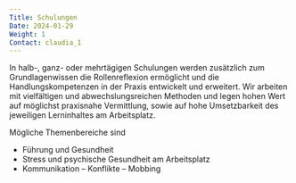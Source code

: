 ```yaml
---
Title: Schulungen
Date: 2024-01-29
Weight: 1
Contact: claudia_1
---
```

In halb-, ganz- oder mehrtägigen Schulungen werden zusätzlich zum Grundlagenwissen die Rollenreflexion ermöglicht und die Handlungskompetenzen in der Praxis entwickelt und erweitert.
Wir arbeiten mit vielfältigen und abwechslungsreichen Methoden und legen hohen Wert auf möglichst praxisnahe Vermittlung, sowie auf hohe Umsetzbarkeit des jeweiligen Lerninhaltes am Arbeitsplatz.

Mögliche Themenbereiche sind

- Führung und Gesundheit
- Stress und psychische Gesundheit am Arbeitsplatz
- Kommunikation – Konflikte – Mobbing
